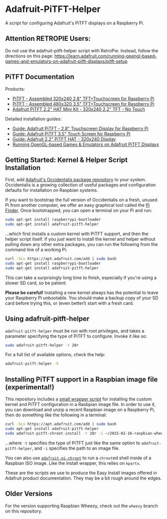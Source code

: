 # Adafruit-PiTFT-Helper

A script for configuring Adafruit's PiTFT displays on a Raspberry Pi.

## Attention RETROPIE Users:

Do not use the adafruit-pitft-helper script with RetroPie. Instead, follow the directions on this page:
https://learn.adafruit.com/running-opengl-based-games-and-emulators-on-adafruit-pitft-displays/pitft-setup

## PiTFT Documentation

Products:

- [PiTFT - Assembled 320x240 2.8" TFT+Touchscreen for Raspberry Pi](https://www.adafruit.com/product/1601)
- [PiTFT - Assembled 480x320 3.5" TFT+Touchscreen for Raspberry Pi](https://www.adafruit.com/product/2097)
- [Adafruit PiTFT 2.2" HAT Mini Kit - 320x240 2.2" TFT - No Touch](https://www.adafruit.com/product/2315)

Detailed installation guides:

- [Guide: Adafruit PiTFT - 2.8" Touchscreen Display for Raspberry Pi](https://learn.adafruit.com/adafruit-pitft-28-inch-resistive-touchscreen-display-raspberry-pi/overview)
- [Guide: Adafruit PiTFT 3.5" Touch Screen for Raspberry Pi](https://learn.adafruit.com/adafruit-pitft-3-dot-5-touch-screen-for-raspberry-pi/overview)
- [Guide: Adafruit 2.2" PiTFT HAT - 320x240 Display](https://learn.adafruit.com/adafruit-2-2-pitft-hat-320-240-primary-display-for-raspberry-pi/overview)
- [Running OpenGL-based Games & Emulators on Adafruit PiTFT Displays](https://learn.adafruit.com/running-opengl-based-games-and-emulators-on-adafruit-pitft-displays/overview)

## Getting Started: Kernel & Helper Script Installation

First, add [Adafruit's Occidentalis package repository][o] to your system.
Occidentalis is a growing collection of useful packages and configuration
defaults for installation on Raspbian systems.

If you want to bootstrap the full version of Occidentalis on a fresh, unused Pi
from another computer, we offer an easy graphical tool called the [Pi Finder][p].
Once bootstrapped, you can open a terminal on your Pi and run:

```sh
sudo apt-get install raspberrypi-bootloader
sudo apt-get install adafruit-pitft-helper
```

...which first installs a custom kernel with PiTFT support, and then the helper
script itself.  If you _just_ want to install the kernel and helper without
pulling down any other extra packages, you can run the following from the
command line of a working Pi:

```sh
curl -SLs https://apt.adafruit.com/add | sudo bash
sudo apt-get install raspberrypi-bootloader
sudo apt-get install adafruit-pitft-helper
```

This can take a surprisingly long time to finish, especially if you're using a
slower SD card, so be patient.

**Please be careful!** Installing a new kernel always has the potential to
leave your Raspberry Pi unbootable.  You should make a backup copy of your SD
card before trying this, or (even better!) start with a fresh card.

## Using adafruit-pitft-helper

`adafruit-pitft-helper` must be run with root privileges, and takes a parameter
specifying the type of PiTFT to configure.  Invoke it like so:

```sh
sudo adafruit-pitft-helper -t 28r
```

For a full list of available options, check the help:

```sh
adafruit-pitft-helper -h
```

## Installing PiTFT support in a Raspbian image file (experimental!)

This repository includes a [small wrapper script][c] for installing the custom
kernel and PiTFT configuration in a Rasbpian image file.  In order to use it,
you can download and unzip a recent Raspbian image on a Raspberry Pi, then do
something like the following in a terminal:

```sh
curl -SLs https://apt.adafruit.com/add | sudo bash
sudo apt-get install adafruit-pitft-helper
sudo adafruit-pitft-chroot-install -t 28r -i ~/2015-02-16-raspbian-wheezy.img
```

...where `-t` specifies the type of PiTFT just like the same option to
`adafruit-pitft-helper`, and `-i` specifies the path to an image file.

You can also use [`adafruit-pi-chroot`][pi-chroot] to run a `chroot`ed shell
inside of a Raspbian ISO image.  Like the install wrapper, this relies on
`kpartx`.

These are the scripts we use to produce the Easy Install images offered in
Adafruit product documentation.  They may be a bit rough around the edges.

## Older Versions

For the version supporting Raspbian Wheezy, check out the `wheezy` branch
on this repository.

[o]: https://github.com/adafruit/Adafruit-Occidentalis
[p]: https://github.com/adafruit/Adafruit-Pi-Finder
[c]: https://github.com/adafruit/Adafruit-PiTFT-Helper/blob/master/adafruit-pitft-chroot-install
[pi-chroot]: https://github.com/adafruit/Adafruit-PiTFT-Helper/blob/master/adafruit-pi-chroot
